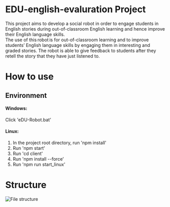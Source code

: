 # EDU-english-evaluration Project

This project aims to develop a social robot in order to engage students in English stories during out-of-classroom English learning and hence improve their English language skills.  
The use of this robot is for out-of-classroom learning and to improve students’ English language skills by engaging them in interesting and graded stories. The robot is able to give feedback to students after they retell the story that they have just listened to.  

# How to use
## Environment

#### Windows:
Click 'eDU-Robot.bat'

#### Linux:
1. In the project root directory, run 'npm install'
2. Run 'npm start'
3. Run 'cd client'
4. Run 'npm install --force'
5. Run 'npm run start_linux'

# Structure

![File structure](https://github.com/roborn-dev/edu-english-evaluration/blob/main/client/dependencygraph.png)